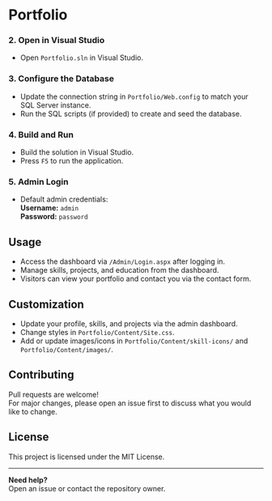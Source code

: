 # Portfolio

### 2. Open in Visual Studio

- Open `Portfolio.sln` in Visual Studio.

### 3. Configure the Database

- Update the connection string in `Portfolio/Web.config` to match your SQL Server instance.
- Run the SQL scripts (if provided) to create and seed the database.

### 4. Build and Run

- Build the solution in Visual Studio.
- Press `F5` to run the application.

### 5. Admin Login

- Default admin credentials:  
  **Username:** `admin`  
  **Password:** `password`

## Usage

- Access the dashboard via `/Admin/Login.aspx` after logging in.
- Manage skills, projects, and education from the dashboard.
- Visitors can view your portfolio and contact you via the contact form.

## Customization

- Update your profile, skills, and projects via the admin dashboard.
- Change styles in `Portfolio/Content/Site.css`.
- Add or update images/icons in `Portfolio/Content/skill-icons/` and `Portfolio/Content/images/`.

## Contributing

Pull requests are welcome!  
For major changes, please open an issue first to discuss what you would like to change.

## License

This project is licensed under the MIT License.

---

**Need help?**  
Open an issue or contact the repository owner.
